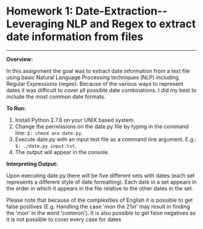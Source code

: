 Homework 1: Date-Extraction-- Leveraging NLP and Regex to extract date information from files
===============
---

**Overview:**

In this assignment the goal was to extract date information from a text file using basic Natural Language Processing techniques (NLP) including Regular Expressions (regex). Because of the various ways to represent dates it was difficult to cover all possible date combinations. I did my best to include the most common date formats.

**To Run:**

1. Install Python 2.7.6 on your UNIX based system.
2. Change the permissions on the date.py file by typing in the command line: `$: chmod a+x date.py`.
3. Execute date.py with an input test file as a command line argument. E.g.: `$: ./date.py input.txt`.
4. The output will appear in the console.

**Interpreting Output:**

Upon executing date.py there will be five different sets with dates (each set represents a different style of date formatting). Each date in a set appears in the order in which it appears in the file relative to the other dates in the set.

Please note that because of the complexities of English it is possible to get false positives (E.g. Handling the case 'mon the 21st' may result in finding the 'mon' in the word 'common'). It is also possible to get false negatives as it is not possible to cover every case for dates   
